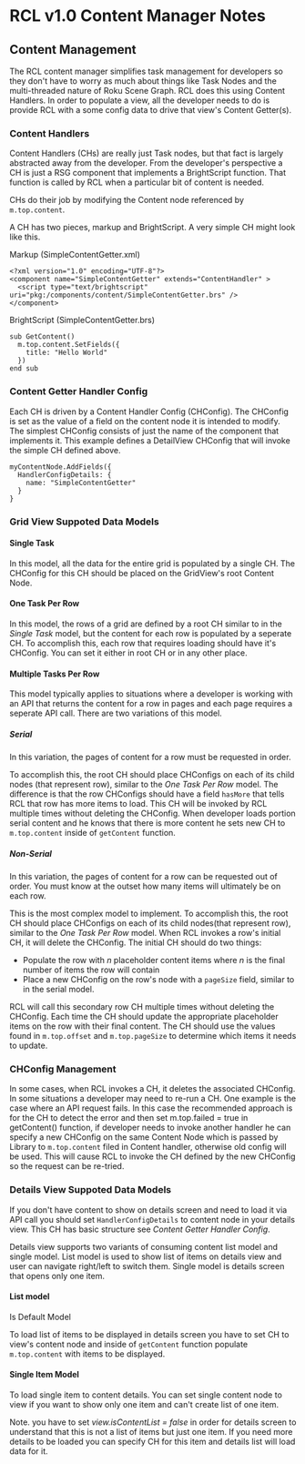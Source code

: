 # RCL v1.0 Content Manager Notes

## Content Management

The RCL content manager simplifies task management for developers so they don't have to worry as much about things like Task Nodes and the multi-threaded nature of Roku Scene Graph. RCL does this using Content Handlers. In order to populate a view, all the developer needs to do is provide RCL with a some config data to drive that view's Content Getter(s).

### Content Handlers

Content Handlers (CHs) are really just Task nodes, but that fact is largely abstracted away from the developer. From the developer's perspective a CH is just a RSG component that implements a BrightScript function. That function is called by RCL when a particular bit of content is needed. 

CHs do their job by modifying the Content node referenced by `m.top.content`. 

A CH has two pieces, markup and BrightScript. A very simple CH might look like this.

Markup (SimpleContentGetter.xml)

    <?xml version="1.0" encoding="UTF-8"?>
    <component name="SimpleContentGetter" extends="ContentHandler" >
      <script type="text/brightscript" uri="pkg:/components/content/SimpleContentGetter.brs" />
    </component>

BrightScript (SimpleContentGetter.brs)

    sub GetContent() 
      m.top.content.SetFields({
        title: "Hello World"
      })
    end sub

### Content Getter Handler Config

Each CH is driven by a Content Handler Config (CHConfig). The CHConfig is set as the value of a field on the content node it is intended to modify. The simplest CHConfig consists of just the name of the component that implements it. This example defines a DetailView CHConfig that will invoke the simple CH defined above.

    myContentNode.AddFields({
      HandlerConfigDetails: {
        name: "SimpleContentGetter"
      }
    }

### Grid View Suppoted Data Models

#### Single Task

In this model, all the data for the entire grid is populated by a single CH. The CHConfig for this CH should be placed on the GridView's root Content Node.

#### One Task Per Row

In this model, the rows of a grid are defined by a root CH similar to in the *Single Task* model, but the content for each row is populated by a seperate CH. To accomplish this, each row that requires loading should have it's CHConfig. You can set it either in root CH or in any other place.

#### Multiple Tasks Per Row

This model typically applies to situations where a developer is working with an API that returns the content for a row in pages and each page requires a seperate API call. There are two variations of this model.

##### Serial

In this variation, the pages of content for a row must be requested in order.

To accomplish this, the root CH should place CHConfigs on each of its child nodes (that represent row), similar to the *One Task Per Row* model. The difference is that the row CHConfigs should have a field `hasMore` that tells RCL that row has more items to load. This CH will be invoked by RCL multiple times without deleting the CHConfig. When developer loads portion serial content and he knows that there is more content he sets new CH to `m.top.content` inside of `getContent` function.

##### Non-Serial

In this variation, the pages of content for a row can be requested out of order. You must know at the outset how many items will ultimately be on each row.

This is the most complex model to implement. To accomplish this, the root CH should place CHConfigs on each of its child nodes(that represent row), similar to the *One Task Per Row* model. When RCL invokes a row's initial CH, it will delete the CHConfig. The initial CH should do two things:

* Populate the row with *n* placeholder content items where *n* is the final number of items the row will contain
* Place a new CHConfig on the row's node with a `pageSize` field, similar to in the serial model.

RCL will call this secondary row CH multiple times without deleting the CHConfig. Each time the CH should update the appropriate placeholder items on the row with their final content. The CH should use the values found in `m.top.offset` and `m.top.pageSize` to determine which items it needs to update.

### CHConfig Management

In some cases, when RCL invokes a CH, it deletes the associated CHConfig. In some situations a developer may need to re-run a CH. One example is the case where an API request fails. In this case the recommended approach is for the CH to detect the error and then set m.top.failed = true in getContent() function, if developer needs to invoke another handler he can specify a new CHConfig on the same Content Node which is passed by Library to `m.top.content` filed in Content handler, otherwise old config will be used. This will cause RCL to invoke the CH defined by the new CHConfig so the request can be re-tried.


### Details View Suppoted Data Models

If you don't have content to show on details screen and need to load it via API call you should set  `HandlerConfigDetails` to content node in your details view. This CH has basic structure see *Content Getter Handler Config*. 

Details view supports two variants of consuming content list model and single model. List model is used to show list of items on details view and user can navigate right/left to switch them. Single model is details screen that opens only one item.


#### List model
Is Default Model

To load list of items to be displayed in details screen you have to set CH to view's content node and inside of `getContent` function populate `m.top.content` with items to be displayed.

#### Single Item Model
To load single item to content details. You can set single content node to view if you want to show only one item and can't create list of one item.

Note. you have to set _view.isContentList = false_ in order for details screen to understand that this is not a list of items but just one item. If you need more details to be loaded you can specify CH for this item and details list will load data for it.
